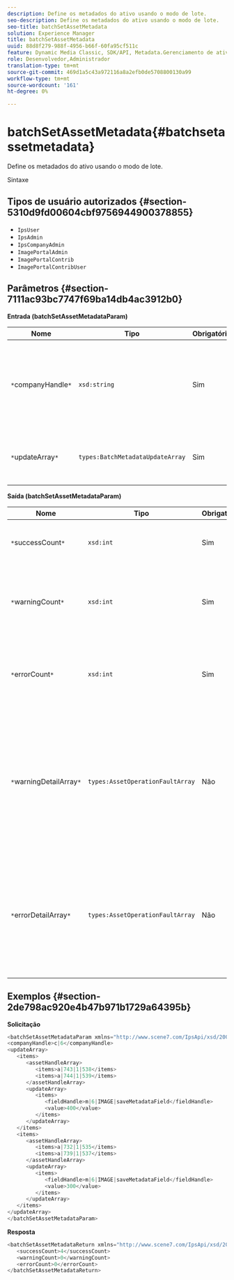 ```yaml
---
description: Define os metadados do ativo usando o modo de lote.
seo-description: Define os metadados do ativo usando o modo de lote.
seo-title: batchSetAssetMetadata
solution: Experience Manager
title: batchSetAssetMetadata
uuid: 88d8f279-988f-4956-b66f-60fa95cf511c
feature: Dynamic Media Classic, SDK/API, Metadata.Gerenciamento de ativos
role: Desenvolvedor,Administrador
translation-type: tm+mt
source-git-commit: 469d1a5c43a972116a8a2efb0de5708800130a99
workflow-type: tm+mt
source-wordcount: '161'
ht-degree: 0%

---
```



# batchSetAssetMetadata{#batchsetassetmetadata}

Define os metadados do ativo usando o modo de lote.

Sintaxe

## Tipos de usuário autorizados {#section-5310d9fd00604cbf9756944900378855}

* `IpsUser`
* `IpsAdmin`
* `IpsCompanyAdmin`
* `ImagePortalAdmin`
* `ImagePortalContrib`
* `ImagePortalContribUser`

## Parâmetros {#section-7111ac93bc7747f69ba14db4ac3912b0}

**Entrada (batchSetAssetMetadataParam)**

| Nome | Tipo | Obrigatório | Descrição |
|---|---|---|---|
| `*`companyHandle`*` | `xsd:string` | Sim | O identificador da empresa cujos metadados você deseja definir em uma operação em lote. |
| `*`updateArray`*` | `types:BatchMetadataUpdateArray` | Sim | A matriz de atualizações de metadados aplicadas aos ativos. |

**Saída (batchSetAssetMetadataParam)**

| Nome | Tipo | Obrigatório | Descrição |
|---|---|---|---|
| `*`successCount`*` | `xsd:int` | Sim | O número de metadados definidos com êxito. |
| `*`warningCount`*` | `xsd:int` | Sim | O número de avisos gerados quando a operação tentou definir metadados. |
| `*`errorCount`*` | `xsd:int` | Sim | O número de erros gerados quando a operação tentou definir metadados. |
| `*`warningDetailArray`*` | `types:AssetOperationFaultArray` | Não | A matriz de detalhes associados aos ativos que geram avisos quando a operação tentou fazer o conjunto de metadados em lote para os ativos. |
| `*`errorDetailArray`*` | `types:AssetOperationFaultArray` | Não | A matriz de detalhes associados aos ativos que geram erros quando a operação tentou colocar metadados em lote para os ativos. |

## Exemplos {#section-2de798ac920e4b47b971b1729a64395b}

**Solicitação**

```java
<batchSetAssetMetadataParam xmlns="http://www.scene7.com/IpsApi/xsd/2008-01-15">
<companyHandle>c|6</companyHandle>
<updateArray>
   <items>
      <assetHandleArray>
         <items>a|743|1|538</items>
         <items>a|744|1|539</items>
      </assetHandleArray>
      <updateArray>
         <items>
            <fieldHandle>m|6|IMAGE|saveMetadataField</fieldHandle>
            <value>400</value>
         </items>
      </updateArray>
   </items>
   <items>
      <assetHandleArray>
         <items>a|732|1|535</items>
         <items>a|739|1|537</items>
      </assetHandleArray>
      <updateArray>
         <items>
            <fieldHandle>m|6|IMAGE|saveMetadataField</fieldHandle>
            <value>300</value>
         </items>
      </updateArray>
   </items>
</updateArray>
</batchSetAssetMetadataParam>
```

**Resposta**

```java
<batchSetAssetMetadataReturn xmlns="http://www.scene7.com/IpsApi/xsd/2008-01-15">
   <successCount>4</successCount>
   <warningCount>0</warningCount>
   <errorCount>0</errorCount>
</batchSetAssetMetadataReturn>
```

